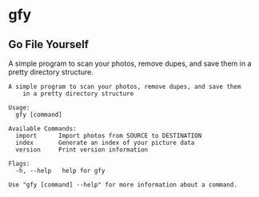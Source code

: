 # gfy
## Go File Yourself

A simple program to scan your photos, remove dupes, and save them
in a pretty directory structure.

```
A simple program to scan your photos, remove dupes, and save them
	in a pretty directory structure

Usage:
  gfy [command]

Available Commands:
  import      Import photos from SOURCE to DESTINATION
  index       Generate an index of your picture data
  version     Print version information

Flags:
  -h, --help   help for gfy

Use "gfy [command] --help" for more information about a command.
```
